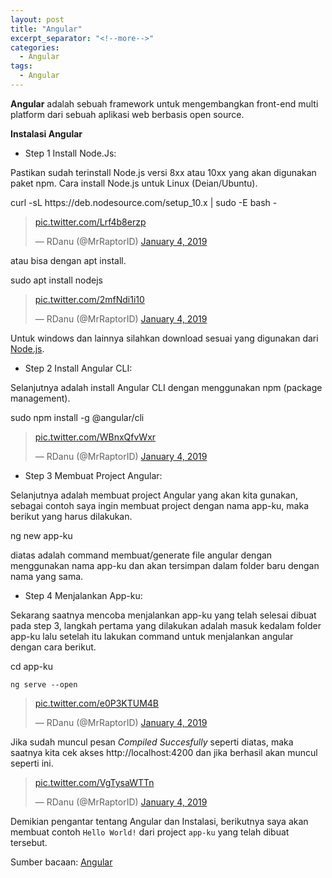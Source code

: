```yaml
---
layout: post
title: "Angular"
excerpt_separator: "<!--more-->"
categories:
  - Angular
tags:
  - Angular
---
```


**Angular** adalah sebuah framework untuk mengembangkan front-end multi platform dari sebuah aplikasi web berbasis open source.<!--more-->

**Instalasi Angular**

* Step 1 Install Node.Js:

Pastikan sudah terinstall Node.js versi 8xx atau 10xx yang akan digunakan paket npm.
Cara install Node.js untuk Linux (Deian/Ubuntu).

<p class="message">
	curl -sL https://deb.nodesource.com/setup_10.x | sudo -E bash -
</p>

<blockquote class="twitter-tweet" data-conversation="none" data-lang="en"><p lang="und" dir="ltr"><a href="https://t.co/Lrf4b8erzp">pic.twitter.com/Lrf4b8erzp</a></p>&mdash; RDanu (@MrRaptorID) <a href="https://twitter.com/MrRaptorID/status/1081335908727545857?ref_src=twsrc%5Etfw">January 4, 2019</a></blockquote>
<script async src="https://platform.twitter.com/widgets.js" charset="utf-8"></script>

atau bisa dengan apt install.

<p class="message">
	sudo apt install nodejs
</p>

<blockquote class="twitter-tweet" data-conversation="none" data-lang="en"><p lang="und" dir="ltr"><a href="https://t.co/2mfNdi1i10">pic.twitter.com/2mfNdi1i10</a></p>&mdash; RDanu (@MrRaptorID) <a href="https://twitter.com/MrRaptorID/status/1081335920794587136?ref_src=twsrc%5Etfw">January 4, 2019</a></blockquote>
<script async src="https://platform.twitter.com/widgets.js" charset="utf-8"></script>

Untuk windows dan lainnya silahkan download sesuai yang digunakan dari <a href="https://nodejs.org/en/">Node.js</a>.

* Step 2 Install Angular CLI:

Selanjutnya adalah install Angular CLI dengan menggunakan npm (package management).
<p class="message">
	sudo npm install -g @angular/cli
</p>

<blockquote class="twitter-tweet" data-conversation="none" data-lang="en"><p lang="und" dir="ltr"><a href="https://t.co/WBnxQfvWxr">pic.twitter.com/WBnxQfvWxr</a></p>&mdash; RDanu (@MrRaptorID) <a href="https://twitter.com/MrRaptorID/status/1081335928201723904?ref_src=twsrc%5Etfw">January 4, 2019</a></blockquote>
<script async src="https://platform.twitter.com/widgets.js" charset="utf-8"></script>

* Step 3 Membuat Project Angular:

Selanjutnya adalah membuat project Angular yang akan kita gunakan, sebagai contoh saya ingin membuat project dengan nama app-ku, maka berikut yang harus dilakukan.
<p class="message">
	ng new app-ku
</p>
diatas adalah command membuat/generate file angular dengan menggunakan nama app-ku dan akan tersimpan dalam folder baru dengan nama yang sama.

* Step 4 Menjalankan App-ku:

Sekarang saatnya mencoba menjalankan app-ku yang telah selesai dibuat pada step 3, langkah pertama yang dilakukan adalah masuk kedalam folder app-ku lalu setelah itu lakukan command untuk menjalankan angular dengan cara berikut.

<p class="message">
	cd app-ku

	ng serve --open
</p>

<blockquote class="twitter-tweet" data-conversation="none" data-lang="en"><p lang="und" dir="ltr"><a href="https://t.co/e0P3KTUM4B">pic.twitter.com/e0P3KTUM4B</a></p>&mdash; RDanu (@MrRaptorID) <a href="https://twitter.com/MrRaptorID/status/1081335938838495232?ref_src=twsrc%5Etfw">January 4, 2019</a></blockquote>
<script async src="https://platform.twitter.com/widgets.js" charset="utf-8"></script>


Jika sudah muncul pesan <em>Compiled Succesfully</em> seperti diatas, maka saatnya kita cek akses http://localhost:4200 dan jika berhasil akan muncul seperti ini.

<blockquote class="twitter-tweet" data-conversation="none" data-lang="en"><p lang="und" dir="ltr"><a href="https://t.co/VgTysaWTTn">pic.twitter.com/VgTysaWTTn</a></p>&mdash; RDanu (@MrRaptorID) <a href="https://twitter.com/MrRaptorID/status/1081336631070605312?ref_src=twsrc%5Etfw">January 4, 2019</a></blockquote>
<script async src="https://platform.twitter.com/widgets.js" charset="utf-8"></script>

Demikian pengantar tentang Angular dan Instalasi, berikutnya saya akan membuat contoh `Hello World!` dari project `app-ku` yang telah dibuat tersebut.

Sumber bacaan: <a href="https://angular.io">Angular</a>